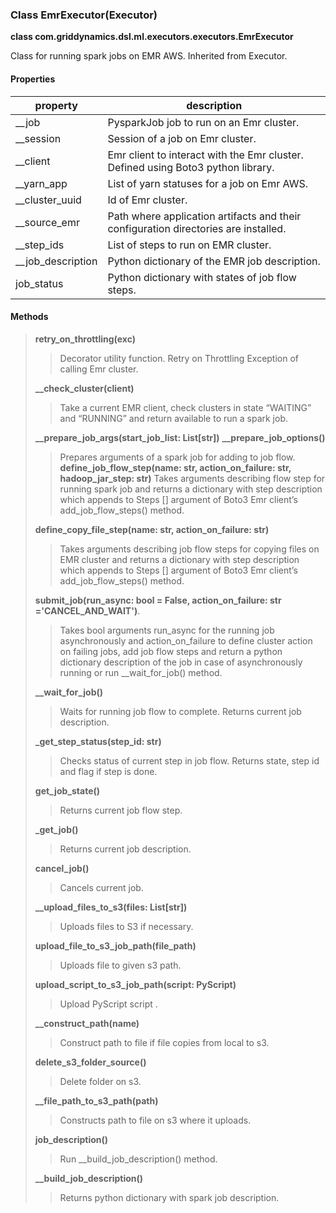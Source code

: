 ### Class EmrExecutor(Executor)

**class com.griddynamics.dsl.ml.executors.executors.EmrExecutor**

Class for running spark jobs on EMR AWS. Inherited from Executor.

#### Properties

|property   | description                                                                           
|-----------|---------------------------------------------|
| __job   | PysparkJob job to run on an Emr cluster.|
| __session   | Session of a job on Emr cluster.|
| __client    | Emr client to interact with the Emr cluster. Defined using Boto3 python library.|
| __yarn_app| List of yarn statuses for a job on Emr AWS.|
| __cluster_uuid| Id of Emr cluster.|
| __source_emr| Path where application artifacts and their configuration directories are installed.|
| __step_ids| List of steps to run on EMR cluster.|
| __job_description| Python dictionary of the EMR  job description.|
| job_status| Python dictionary with states of job flow steps.|

#### Methods  
> **retry_on_throttling(exc)**
> > Decorator utility function. Retry on Throttling Exception of calling Emr cluster.
> 
> **__check_cluster(client)**
> > Take a current EMR client, check clusters in state “WAITING” and “RUNNING”  and return available to run a spark job.
> 
> **__prepare_job_args(start_job_list: List[str])**
> **__prepare_job_options()**
> 
> > Prepares arguments of a spark job for adding to job flow.
> **define_job_flow_step(name: str, action_on_failure: str, hadoop_jar_step: str)**
> > Takes arguments describing  flow step for running spark job and returns a dictionary with step description which appends to Steps [] argument of Boto3 Emr client’s add_job_flow_steps() method.
> 
> **define_copy_file_step(name: str, action_on_failure: str)**
> > Takes arguments describing job flow steps for copying files on EMR cluster and returns a dictionary with step description which appends to Steps [] argument of Boto3 Emr client’s add_job_flow_steps() method.
> 
> **submit_job(run_async: bool = False, action_on_failure: str ='CANCEL_AND_WAIT')**. 
> > Takes bool arguments run_async for the running job asynchronously and action_on_failure to define cluster action on failing jobs, add job flow steps and return a python dictionary description of the job in case of asynchronously running or run __wait_for_job() method.
> 
> **__wait_for_job()** 
> > Waits for running job flow to complete. Returns current job description.
> 
> **_get_step_status(step_id: str)**
> > Checks status of current step in job flow. Returns state, step id and flag if step is done.
> 
> **get_job_state()** 
> > Returns current job flow step.
> 
> **_get_job()**
> > Returns current job description.
> 
> **cancel_job()**
> > Cancels current job.
> 
> **__upload_files_to_s3(files: List[str])**
> > Uploads files to S3 if necessary.
> 
> **upload_file_to_s3_job_path(file_path)** 
> > Uploads file to given s3 path.
> 
> **upload_script_to_s3_job_path(script: PyScript)** 
> > Upload PyScript script .
> 
> **__construct_path(name)** 
> > Construct path to file if file copies from local to s3.
> 
> **delete_s3_folder_source()**
> > Delete folder on s3.
> 
> **__file_path_to_s3_path(path)**
> > Constructs path to file on s3 where it uploads.
> 
> **job_description()**
> > Run __build_job_description() method.
> 
> **__build_job_description()**
> > Returns python dictionary with spark job description.
